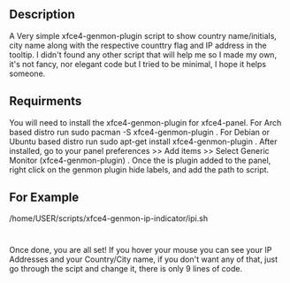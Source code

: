 ## Description
A Very simple xfce4-genmon-plugin script to show country name/initials, city name along with the respective counttry flag and IP address in the tooltip. I didn't found any other script that will help me so I made my own, it's not fancy, nor elegant code but I tried to be minimal, I hope it helps someone.
## Requirments
You will need to install the xfce4-genmon-plugin for xfce4-panel.
For Arch based distro run sudo pacman -S xfce4-genmon-plugin .
For Debian or Ubuntu based distro run sudo apt-get install xfce4-genmon-plugin .
After installed, go to your panel preferences >> Add items >> Select Generic Monitor (xfce4-genmon-plugin) .
Once the is plugin added to the panel, right click on the genmon plugin hide labels, and add the path to script.
## For Example
/home/USER/scripts/xfce4-genmon-ip-indicator/ipi.sh 
#
Once done, you are all set! If you hover your mouse you can see your IP Addresses and your Country/City name, if you don't want any of that, just go through the scipt and change it, there is only 9 lines of code.
